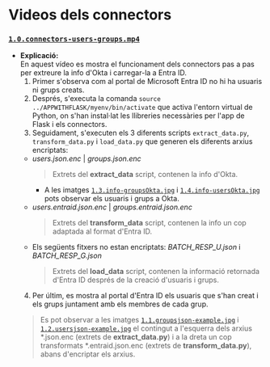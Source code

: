 # Videos dels connectors

### [`1.0.connectors-users-groups.mp4`](https://github.com/pablofc18/myApp/blob/master/videos/4.Connectors/1.0.connectors-users-groups.mp4)

- **Explicació:**  
  En aquest vídeo es mostra el funcionament dels connectors pas a pas per extreure la info d'Okta i carregar-la a Entra ID.
  1. Primer s'observa com al portal de Microsoft Entra ID no hi ha usuaris ni grups creats.
  2. Després, s'executa la comanda `source ../APPWITHFLASK/myenv/bin/activate` que activa l'entorn virtual de Python, on s'han instal·lat les llibreries necessàries per l'app de Flask i els connectors.
  3. Seguidament, s'executen els 3 diferents scripts `extract_data.py`, `transform_data.py` i `load_data.py` que generen els diferents arxius encriptats:
    - *users.json.enc* | *groups.json.enc* 
      > Extrets del **extract_data** script, contenen la info d'Okta.
        - A les imatges [`1.3.info-groupsOkta.jpg`](https://github.com/pablofc18/myApp/blob/master/videos/4.Connectors/1.3.info-groupsOkta.jpg) i [`1.4.info-usersOkta.jpg`](https://github.com/pablofc18/myApp/blob/master/videos/4.Connectors/1.4.info-usersOkta.jpg) pots observar els usuaris i grups a Okta.
    - *users.entraid.json.enc* | *groups.entraid.json.enc*
      > Extrets del **transform_data** script, contenen la info un cop adaptada al format d'Entra ID.
    - Els següents fitxers no estan encriptats: *BATCH_RESP_U.json* i *BATCH_RESP_G.json*
      > Extrets del **load_data** script, contenen la informació retornada d'Entra ID després de la creació d'usuaris i grups.
  4. Per últim, es mostra al portal d'Entra ID els usuaris que s'han creat i els grups juntament amb els membres de cada grup.
  > Es pot observar a les imatges [`1.1.groupsjson-example.jpg`](https://github.com/pablofc18/myApp/blob/master/videos/4.Connectors/1.1.groupsjson-example.jpg) i [`1.2.usersjson-example.jpg`](https://github.com/pablofc18/myApp/blob/master/videos/4.Connectors/1.2.usersjson-example.jpg) el contingut a l'esquerra dels arxius *.json.enc (extrets de **extract_data.py**) i a la dreta un cop transformats *.entraid.json.enc (extrets de **transform_data.py**), abans d'encriptar els arxius.
